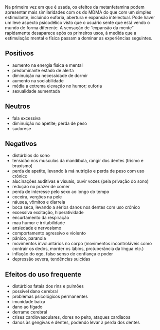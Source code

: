 Na primeira vez em que é usada, os efeitos da metanfetamina podem apresentar mais similaridades com os do MDMA do que com um simples estimulante, incluindo euforia, abertura e expansão intelectual. Pode haver um leve aspecto psicodélico visto que o usuário sente que está vendo o mundo de forma diferente. A sensação de “expansão da mente” rapidamente desaparece após os primeiros usos, à medida que a estimulação mental e física passam a dominar as experiências seguintes.

## Positivos

- aumento na energia física e mental
- predominante estado de alerta
- diminuição na necessidade de dormir
- aumento na sociabilidade
- média a extrema elevação no humor; euforia
- sexualidade aumentada

## Neutros

- fala excessiva
- diminuição no apetite; perda de peso
- sudorese

## Negativos

- distúrbios do sono
- tensidão nos musculos da mandíbula, rangir dos dentes (trismo e bruxismo)
- perda de apetite, levando à má nutrição e perda de peso com uso crônico
- alucinações auditivas e visuais, ouvir vozes (pela privação do sono)
- redução no prazer de comer
- perda de interesse pelo sexo ao longo do tempo
- coceira, vergões na pele
- náusea, vômitos e diarreia
- boca seca, levando a sérios danos nos dentes com uso crônico
- excessiva excitação, hiperatividade
- encurtamento da respiração
- mau humor e irritabilidade
- ansiedade e nervosismo
- comportamento agressivo e violento
- pânico, paranoia
- movimentos involuntários no corpo (movimentos incontroláveis como contrair os dedos, morder os lábios, protuberância da língua etc.)
- inflação do ego, falso senso de confiança e poder
- depressão severa, tendências suicidas

## Efeitos do uso frequente

- distúrbios fatais dos rins e pulmões
- possível dano cerebral
- problemas psicológicos permanentes
- imunidade baixa
- dano ao fígado
- derrame cerebral
- crises cardiovasculares, dores no peito, ataques cardíacos
- danos às gengivas e dentes, podendo levar à perda dos dentes